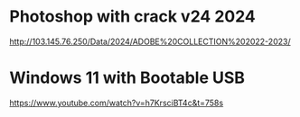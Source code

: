 # Photoshop with crack v24 2024
http://103.145.76.250/Data/2024/ADOBE%20COLLECTION%202022-2023/

# Windows 11 with Bootable USB
https://www.youtube.com/watch?v=h7KrsciBT4c&t=758s
